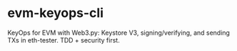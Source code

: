 # evm-keyops-cli
KeyOps for EVM with Web3.py: Keystore V3, signing/verifying, and sending TXs in eth-tester. TDD + security first.
